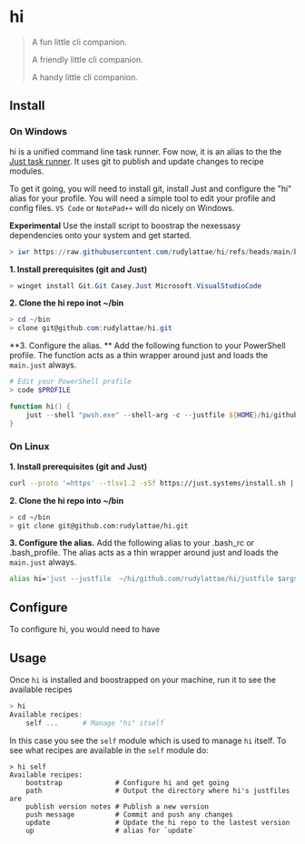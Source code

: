 # hi
> A fun little cli companion.
>
> A friendly little cli companion.
> 
> A handy little cli companion.

## Install
### On Windows
hi is a unified command line task runner. Fow now, it is an alias to the the [Just task runner](https://just.systems). It uses git to publish and update changes to recipe modules. 

To get it going, you will need to install git, install Just and configure the "hi" alias for your profile. You will need a simple tool to edit your profile and config files.  `VS Code`  or `NotePad++` will do nicely on Windows.

**Experimental**
Use the install script to boostrap the nexessasy dependencies onto your system and get started.
```powershell
> iwr https://raw.githubusercontent.com/rudylattae/hi/refs/heads/main/bootstrap/install.ps1 -useb | iex
```


**1. Install prerequisites (git and Just)**
```powershell
> winget install Git.Git Casey.Just Microsoft.VisualStudioCode
```

**2. Clone the hi repo inot ~/bin**
```powershell
> cd ~/bin
> clone git@github.com:rudylattae/hi.git
```

**3. Configure the alias. **
Add the following function to your PowerShell profile. The function acts as a thin wrapper around just and loads the `main.just` always.

```powershell
# Edit your PowerShell profile
> code $PROFILE
```

```powershell
function hi() {
    just --shell "pwsh.exe" --shell-arg -c --justfile ${HOME}/hi/github.com/rudylattae/hi/justfile $args
}
```

### On Linux
**1. Install prerequisites (git and Just)**
```bash
curl --proto '=https' --tlsv1.2 -sSf https://just.systems/install.sh | bash -s -- --to ~/bin
```


**2. Clone the hi repo into ~/bin**
```bash
> cd ~/bin
> git clone git@github.com:rudylattae/hi.git
```

**3. Configure the alias.**
Add the following alias to your .bash_rc or .bash_profile. The alias acts as a thin wrapper around just and loads the `main.just` always.

```bash
alias hi='just --justfile  ~/hi/github.com/rudylattae/hi/justfile $args'
```

## Configure
To configure hi, you would need to have 


## Usage
Once `hi` is installed and boostrapped on your machine, run it to see the available recipes
```powershell
> hi
Available recipes:
    self ...      # Manage "hi" itself
```

In this case you see the `self` module which is used to manage `hi` itself. To see what recipes are available in the `self` module do:
```powershel
> hi self
Available recipes:
    bootstrap             # Configure hi and get going
    path                  # Output the directory where hi's justfiles are
    publish version notes # Publish a new version
    push message          # Commit and push any changes
    update                # Update the hi repo to the lastest version
    up                    # alias for `update`
```
